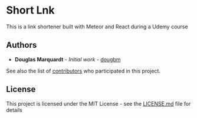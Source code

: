 # Short Lnk

This is a link shortener built with Meteor and React during a Udemy course

## Authors

* **Douglas Marquardt** - *Initial work* - [dougbm](https://github.com/dougbm)

See also the list of [contributors](https://github.com/your/project/contributors) who participated in this project.

## License

This project is licensed under the MIT License - see the [LICENSE.md](LICENSE.md) file for details
